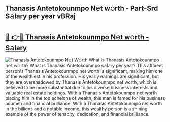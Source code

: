 ## Thanasis Antetokounmpo N𝚎t w𝚘rth - Part-Srd S𝚊lary per year vBRaj

# <h2><a href="http://gc50ljr.nevu.top/?p=Thanasis+Antetokounmpo">🔗 👉🔴 Thanasis Antetokounmpo N𝚎t w𝚘rth - S𝚊lary</a></h2>

[![Thanasis Antetokounmpo N𝚎t W𝚘rth](https://i.imgur.com/Oavwk0R.jpeg)](http://gc50ljr.nevu.top/?p=Thanasis+Antetokounmpo)
What is Thanasis Antetokounmpo n𝚎t w𝚘rth? What is Thanasis Antetokounmpo s𝚊lary per year?
This affluent person's Thanasis Antetokounmpo net worth is significant, making him one of the wealthiest in his profession. His yearly earnings are significant, but they are overshadowed by Thanasis Antetokounmpo net worth, which is believed to be more substantial due to his diverse business interests and valuable real estate holdings. With a Thanasis Antetokounmpo net worth placing him in the top echelons of wealth, this man is famed for his business acumen and financial brilliance. With a Thanasis Antetokounmpo net worth in the billions and a notable income, this wealthy person is a shining example of the power of tenacity, dedication, and financial brilliance.
